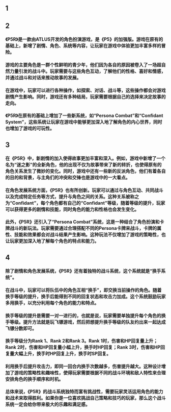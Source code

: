 ## 1

## 2

#### 《P5R》是一款由ATLUS开发的角色扮演游戏，是《P5》的加强版。游戏在原有的基础上，新增了剧情、角色、系统等内容，让玩家在游戏中体验更加丰富多样的冒险。

#### 游戏的主要角色是一群个性鲜明的青少年，他们因为各自的原因被卷入了一场超自然力量引发的战斗中。玩家需要与这些角色互动，了解他们的性格、喜好和情感，并通过战斗和对话来推动故事的发展。

#### 在游戏中，玩家可以进行各种操作，如探索、对话、战斗等，这些操作都会对游戏剧情产生影响。同时，游戏还有多种结局，玩家需要根据自己的选择来决定故事的走向。

#### 《P5R》在原有的基础上增加了一些新系统，如“Persona Combat”和“Confidant System”，这些系统让玩家在游戏中能够更加深入地了解角色的内心世界，同时也增加了游戏的可玩性。

## 3

#### 在《P5R》中，新剧情的加入使得故事更加丰富和深入。例如，游戏中新增了一个名为“迷之影”的全新角色，他的出现不仅为故事带来了新的转折，也使得原有的角色关系发生了微妙的变化。同时，游戏中还有一些新的反派角色，他们有着各自的目的和背景，与主角们的冲突和交锋也是游戏中的一大看点。

#### 在角色发展系统方面，《P5R》也有所创新。玩家可以通过与角色互动、共同战斗以及完成特定任务等方式，提升与角色之间的关系。这种关系被称之为“Confidant”，每个角色都有自己的“Confidant”等级，随着等级的提升，玩家可以获得更多的剧情和技能，同时角色的能力和性格也会发生变化。

#### 此外，《P5R》还引入了“Persona Combat”系统，这是一种结合了角色扮演和卡牌战斗的新玩法。玩家需要通过合理搭配不同的Persona卡牌来战斗，卡牌的属性、技能和效果都会对战斗结果产生影响。这种玩法不仅增加了游戏的策略性，也让玩家更加深入地了解每个角色的特点和能力。


## 4

#### 除了剧情和角色发展系统，**《P5R》还有着独特的战斗系统**，这个系统就是“换手系统”。

#### 在战斗中，玩家可以将队伍中的角色互相“换手”，即交换当前操作的角色。随着换手等级的提升，换手后能得到不同的回复状态和攻击力加成。这个系统鼓励玩家多用换手，以充分利用每个角色的能力和特点。

#### 换手等级的提升是需要一对一进行的，也就是说，玩家需要单独提升每个角色的换手等级。提升方法就是玩飞镖游戏，然后把想提升换手等级的队友约出来一起达成飞镖分数即可。

#### 换手等级分为Rank 1、Rank 2和Rank 3。Rank 1时，伤害和HP回复量上升；Rank 2时，伤害和HP回复量小幅上升，换手时HP回复；Rank 3时，伤害和HP回复量大幅上升，换手时HP回复上升，换手时SP回复。

#### 利用换手后提升攻击力，即同一回合内换手次数越多，伤害提升越大。这种设计增加了游戏的策略性和趣味性，使得玩家需要根据不同的战斗环境和敌人特性来合理安排角色的换手顺序和时机。

#### 总体来说，《P5R》的战斗系统独特而富有挑战性，需要玩家灵活运用角色的能力和战术来取得胜利。如果你是一位喜欢挑战自己策略和技巧的玩家，那么这个战斗系统一定会给你带来极大的乐趣和满足感。
